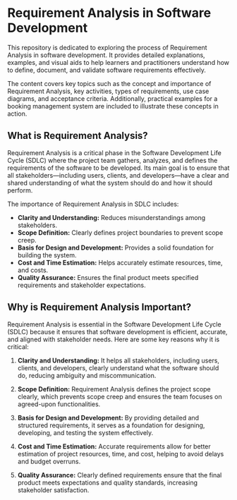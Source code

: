 # Requirement Analysis in Software Development

This repository is dedicated to exploring the process of Requirement Analysis in software development. It provides detailed explanations, examples, and visual aids to help learners and practitioners understand how to define, document, and validate software requirements effectively. 

The content covers key topics such as the concept and importance of Requirement Analysis, key activities, types of requirements, use case diagrams, and acceptance criteria. Additionally, practical examples for a booking management system are included to illustrate these concepts in action.

## What is Requirement Analysis?

Requirement Analysis is a critical phase in the Software Development Life Cycle (SDLC) where the project team gathers, analyzes, and defines the requirements of the software to be developed. Its main goal is to ensure that all stakeholders—including users, clients, and developers—have a clear and shared understanding of what the system should do and how it should perform.

The importance of Requirement Analysis in SDLC includes:
- **Clarity and Understanding:** Reduces misunderstandings among stakeholders.  
- **Scope Definition:** Clearly defines project boundaries to prevent scope creep.  
- **Basis for Design and Development:** Provides a solid foundation for building the system.  
- **Cost and Time Estimation:** Helps accurately estimate resources, time, and costs.  
- **Quality Assurance:** Ensures the final product meets specified requirements and stakeholder expectations.

## Why is Requirement Analysis Important?

Requirement Analysis is essential in the Software Development Life Cycle (SDLC) because it ensures that software development is efficient, accurate, and aligned with stakeholder needs. Here are some key reasons why it is critical:

1. **Clarity and Understanding:** It helps all stakeholders, including users, clients, and developers, clearly understand what the software should do, reducing ambiguity and miscommunication.

2. **Scope Definition:** Requirement Analysis defines the project scope clearly, which prevents scope creep and ensures the team focuses on agreed-upon functionalities.

3. **Basis for Design and Development:** By providing detailed and structured requirements, it serves as a foundation for designing, developing, and testing the system effectively.

4. **Cost and Time Estimation:** Accurate requirements allow for better estimation of project resources, time, and cost, helping to avoid delays and budget overruns.

5. **Quality Assurance:** Clearly defined requirements ensure that the final product meets expectations and quality standards, increasing stakeholder satisfaction.




